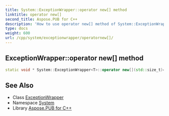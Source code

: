 ```yaml
---
title: System::ExceptionWrapper::operator new[] method
linktitle: operator new[]
second_title: Aspose.PUB for C++
description: 'How to use operator new[] method of System::ExceptionWrapper class in C++.'
type: docs
weight: 600
url: /cpp/system/exceptionwrapper/operatornew[]/
---
```

## ExceptionWrapper::operator new[] method




```cpp
static void * System::ExceptionWrapper<T>::operator new[](std::size_t)=delete
```

## See Also

* Class [ExceptionWrapper](../)
* Namespace [System](../../)
* Library [Aspose.PUB for C++](../../../)
